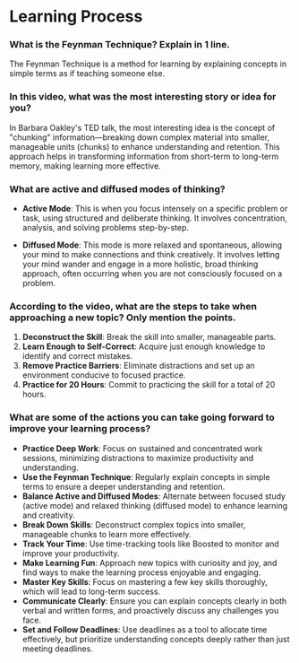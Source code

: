 # Learning Process

### What is the Feynman Technique? Explain in 1 line.
The Feynman Technique is a method for learning by explaining concepts in simple terms as if teaching someone else.

### In this video, what was the most interesting story or idea for you?
In Barbara Oakley's TED talk, the most interesting idea is the concept of "chunking" information—breaking down complex material into smaller, manageable units (chunks) to enhance understanding and retention. This approach helps in transforming information from short-term to long-term memory, making learning more effective.

### What are active and diffused modes of thinking?
- **Active Mode**: This is when you focus intensely on a specific problem or task, using structured and deliberate thinking. It involves concentration, analysis, and solving problems step-by-step.
  
- **Diffused Mode**: This mode is more relaxed and spontaneous, allowing your mind to make connections and think creatively. It involves letting your mind wander and engage in a more holistic, broad thinking approach, often occurring when you are not consciously focused on a problem.

### According to the video, what are the steps to take when approaching a new topic? Only mention the points.
1. **Deconstruct the Skill**: Break the skill into smaller, manageable parts.
2. **Learn Enough to Self-Correct**: Acquire just enough knowledge to identify and correct mistakes.
3. **Remove Practice Barriers**: Eliminate distractions and set up an environment conducive to focused practice.
4. **Practice for 20 Hours**: Commit to practicing the skill for a total of 20 hours.

### What are some of the actions you can take going forward to improve your learning process?
- **Practice Deep Work**: Focus on sustained and concentrated work sessions, minimizing distractions to maximize productivity and understanding.
- **Use the Feynman Technique**: Regularly explain concepts in simple terms to ensure a deeper understanding and retention.
- **Balance Active and Diffused Modes**: Alternate between focused study (active mode) and relaxed thinking (diffused mode) to enhance learning and creativity.
- **Break Down Skills**: Deconstruct complex topics into smaller, manageable chunks to learn more effectively.
- **Track Your Time**: Use time-tracking tools like Boosted to monitor and improve your productivity.
- **Make Learning Fun**: Approach new topics with curiosity and joy, and find ways to make the learning process enjoyable and engaging.
- **Master Key Skills**: Focus on mastering a few key skills thoroughly, which will lead to long-term success.
- **Communicate Clearly**: Ensure you can explain concepts clearly in both verbal and written forms, and proactively discuss any challenges you face.
- **Set and Follow Deadlines**: Use deadlines as a tool to allocate time effectively, but prioritize understanding concepts deeply rather than just meeting deadlines.
